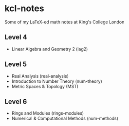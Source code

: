 # kcl-notes

Some of my LaTeX-ed math notes at King's College London

## Level 4

- Linear Algebra and Geometry 2 (lag2)

## Level 5

- Real Analysis (real-analysis)
- Introduction to Number Theory (num-theory)
- Metric Spaces & Topology (MST)

## Level 6

- Rings and Modules (rings-modules)
- Numerical & Computational Methods (num-methods)
